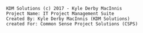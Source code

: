 		KDM Solutions (c) 2017 - Kyle Derby MacInnis
		Project Name: IT Project Management Suite	
		Created By: Kyle Derby MacInnis (KDM Solutions)
		created For: Common Sense Project Solutions (CSPS)


		
